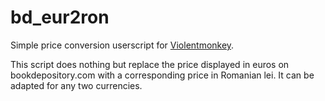 # bd_eur2ron
Simple price conversion userscript for [Violentmonkey](https://violentmonkey.github.io/).

This script does nothing but replace the price displayed in euros on bookdepository.com with a corresponding price in Romanian lei. It can be adapted for any two currencies.